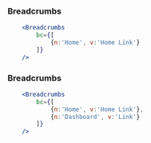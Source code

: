 ### Breadcrumbs
```jsx
    <Breadcrumbs 
        bc={[
            {n:'Home', v:'Home Link'}
        ]}
    />
```

### Breadcrumbs
```jsx
    <Breadcrumbs 
        bc={[
            {n:'Home', v:'Home Link'},
            {n:'Dashboard', v:'Link'}
        ]}
    />
```
